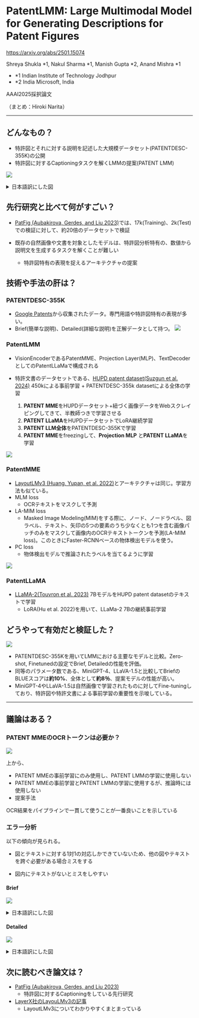 PatentLMM: Large Multimodal Model for Generating Descriptions for Patent Figures
===

https://arxiv.org/abs/2501.15074

Shreya Shukla *1, Nakul Sharma *1, Manish Gupta *2, Anand Mishra *1
- *1 Indian Institute of Technology Jodhpur
- *2 India Microsoft, India

AAAI2025採択論文

（まとめ：Hiroki Narita）

---

## どんなもの？

- 特許図とそれに対する説明を記述した大規模データセット(PATENTDESC-355K)の公開
- 特許図に対するCaptioningタスクを解くLMMの提案(PATENT LMM)

![](patentLMM_2501.15074/figure1.png)
<details><summary> 日本語訳にした図 </summary>

![](patentLMM_2501.15074/figure1_ja.png)

</details>

## 先行研究と比べて何がすごい？

- [PatFig (Aubakirova, Gerdes, and Liu 2023)](https://arxiv.org/abs/2309.08379)では、17k(Training)、2k(Test)での検証に対して、約20倍のデータセットで検証

- 既存の自然画像や文書を対象としたモデルは、特許図分析特有の、数値から説明文を生成するタスクを解くことが難しい
    - 特許図特有の表現を捉えるアーキテクチャの提案


## 技術や手法の肝は？

### PATENTDESC-355K
- [Google Patents](https://patents.google.com/)から収集されたデータ。専門用語や特許図特有の表現が多い。
- Brief(簡単な説明)、Detailed(詳細な説明)を正解データとして持つ。
![](patentLMM_2501.15074/appendixA-figure4,5.png)

### PatentLMM
- VisionEncoderであるPatentMME、Projection Layer(MLP)、TextDecoderとしてのPatentLLaMaで構成される
- 特許文書のデータセットである、[HUPD patent dataset(Suzgun et al. 2024)](https://arxiv.org/abs/2207.04043) 450kによる事前学習 + PATENTDESC-355k datasetによる全体の学習
    
    1. **PATENT MME**をHUPDデータセット+紐づく画像データをWebスクレイピングしてきて、半教師つきで学習させる
    2. **PATENT LLaMA**をHUPDデータセットでLoRA継続学習
    3. **PATENT LLM全体**をPATENTDESC-355Kで学習
    4. **PATENT MME**をfreezingして、**Projection MLP** と**PATENT LLaMA**を学習

![](patentLMM_2501.15074/figure3.png)

### PatentMME
- [LayoutLMv3 (Huang, Yupan, et al. 2022)](https://arxiv.org/abs/2204.08387)とアーキテクチャは同じ。学習方法も似ている。
- MLM loss
    - OCRテキストをマスクして予測
- LA-MIM loss
    - Masked Image Modeling(MIM)をする際に、ノード、ノードラベル、図ラベル、テキスト、矢印の5つの要素のうち少なくとも1つを含む画像パッチのみをマスクして画像内のOCRテキストトークンを予測(LA-MIM loss)。このときにFaster-RCNNベースの物体検出モデルを使う。
- PC loss
    - 物体検出モデルで推論されたラベルを当てるように学習

![](patentLMM_2501.15074/figure2.png)

### PatentLLaMA
- [LLaMA-2(Touvron et al. 2023)](https://arxiv.org/abs/2307.09288) 7BモデルをHUPD patent datasetのテキストで学習
    - LoRA(Hu et al. 2022)を用いて、LLaMa-2 7Bの継続事前学習

## どうやって有効だと検証した？
![](patentLMM_2501.15074/Table2.png)
- PATENTDESC-355Kを用いてLMMにおける主要なモデルと比較。Zero-shot, Finetunedの設定でBrief, Detailedの性能を評価。
- 同等のパラメータ数である、MiniGPT-4、LLaVA-1.5と比較してBriefのBLUEスコアは**約10%**、全体として**約8％**、提案モデルの性能が高い。
- MiniGPT-4やLLaVA-1.5は自然画像で学習されたものに対してFine-tuningしており、特許図や特許文書による事前学習の重要性を示唆している。

---

## 議論はある？

### PATENT MMEのOCRトークンは必要か？
![](patentLMM_2501.15074/Table4.png)

上から、

- PATENT MMEの事前学習にのみ使用し、PATENT LMMの学習に使用しない
- PATENT MMEの事前学習とPATENT LMMの学習に使用するが、推論時には使用しない
- 提案手法

OCR結果をパイプラインで一貫して使うことが一番良いことを示している

### エラー分析
以下の傾向が見られる。

- 図とテキストに対する1対1の対応しかできていないため、他の図やテキストを跨ぐ必要がある場合ミスをする

- 図内にテキストがないとミスをしやすい

#### Brief
![](patentLMM_2501.15074/Appendix-Figure15.png)

<details><summary> 日本語訳にした図 </summary>

![](patentLMM_2501.15074/Appendix-Figure15_ja.png)

</details>

#### Detailed
![](patentLMM_2501.15074/Appendix-Figure17.png)

<details><summary> 日本語訳にした図 </summary>

![](patentLMM_2501.15074/Appendix-Figure17_ja.png)

</details>

## 次に読むべき論文は？

- [PatFig (Aubakirova, Gerdes, and Liu 2023)](https://arxiv.org/abs/2309.08379)
    - 特許図に対するCaptioningをしている先行研究
- [LayerX社のLayouLMv3の記事](https://tech.layerx.co.jp/entry/2023/10/02/132854)
    - LayoutLMv3についてわかりやすくまとまっている